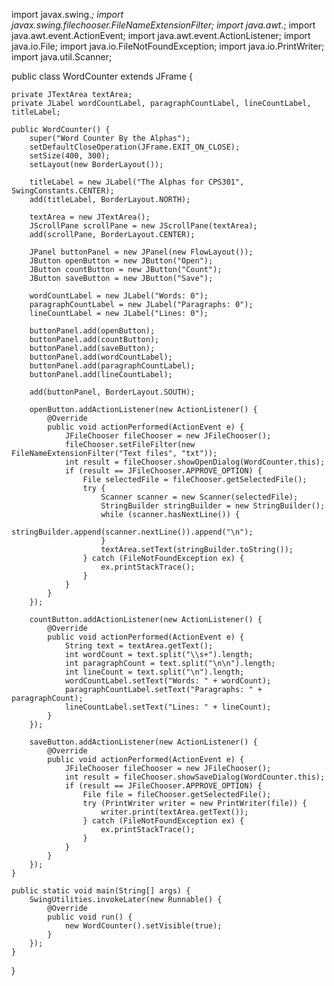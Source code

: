 import javax.swing.*;
import javax.swing.filechooser.FileNameExtensionFilter;
import java.awt.*;
import java.awt.event.ActionEvent;
import java.awt.event.ActionListener;
import java.io.File;
import java.io.FileNotFoundException;
import java.io.PrintWriter;
import java.util.Scanner;

public class WordCounter extends JFrame {

    private JTextArea textArea;
    private JLabel wordCountLabel, paragraphCountLabel, lineCountLabel, titleLabel;

    public WordCounter() {
        super("Word Counter By the Alphas");
        setDefaultCloseOperation(JFrame.EXIT_ON_CLOSE);
        setSize(400, 300);
        setLayout(new BorderLayout());
 
        titleLabel = new JLabel("The Alphas for CPS301", SwingConstants.CENTER);
        add(titleLabel, BorderLayout.NORTH);

        textArea = new JTextArea();
        JScrollPane scrollPane = new JScrollPane(textArea);
        add(scrollPane, BorderLayout.CENTER);

        JPanel buttonPanel = new JPanel(new FlowLayout());
        JButton openButton = new JButton("Open");
        JButton countButton = new JButton("Count");
        JButton saveButton = new JButton("Save");

        wordCountLabel = new JLabel("Words: 0");
        paragraphCountLabel = new JLabel("Paragraphs: 0");
        lineCountLabel = new JLabel("Lines: 0");

        buttonPanel.add(openButton);
        buttonPanel.add(countButton);
        buttonPanel.add(saveButton);
        buttonPanel.add(wordCountLabel);
        buttonPanel.add(paragraphCountLabel);
        buttonPanel.add(lineCountLabel);

        add(buttonPanel, BorderLayout.SOUTH);

        openButton.addActionListener(new ActionListener() {
            @Override
            public void actionPerformed(ActionEvent e) {
                JFileChooser fileChooser = new JFileChooser();
                fileChooser.setFileFilter(new FileNameExtensionFilter("Text files", "txt"));
                int result = fileChooser.showOpenDialog(WordCounter.this);
                if (result == JFileChooser.APPROVE_OPTION) {
                    File selectedFile = fileChooser.getSelectedFile();
                    try {
                        Scanner scanner = new Scanner(selectedFile);
                        StringBuilder stringBuilder = new StringBuilder();
                        while (scanner.hasNextLine()) {
                            stringBuilder.append(scanner.nextLine()).append("\n");
                        }
                        textArea.setText(stringBuilder.toString());
                    } catch (FileNotFoundException ex) {
                        ex.printStackTrace();
                    }
                }
            }
        });

        countButton.addActionListener(new ActionListener() {
            @Override
            public void actionPerformed(ActionEvent e) {
                String text = textArea.getText();
                int wordCount = text.split("\\s+").length;
                int paragraphCount = text.split("\n\n").length;
                int lineCount = text.split("\n").length;
                wordCountLabel.setText("Words: " + wordCount);
                paragraphCountLabel.setText("Paragraphs: " + paragraphCount);
                lineCountLabel.setText("Lines: " + lineCount);
            }
        });

        saveButton.addActionListener(new ActionListener() {
            @Override
            public void actionPerformed(ActionEvent e) {
                JFileChooser fileChooser = new JFileChooser();
                int result = fileChooser.showSaveDialog(WordCounter.this);
                if (result == JFileChooser.APPROVE_OPTION) {
                    File file = fileChooser.getSelectedFile();
                    try (PrintWriter writer = new PrintWriter(file)) {
                        writer.print(textArea.getText());
                    } catch (FileNotFoundException ex) {
                        ex.printStackTrace();
                    }
                }
            }
        });
    }

    public static void main(String[] args) {
        SwingUtilities.invokeLater(new Runnable() {
            @Override
            public void run() {
                new WordCounter().setVisible(true);
            }
        });
    }
}

<!---
HauwaAfraa/HauwaAfraa is a ✨ special ✨ repository because its `README.md` (this file) appears on your GitHub profi
You can click the Preview link to take a look at your changes.
--->
